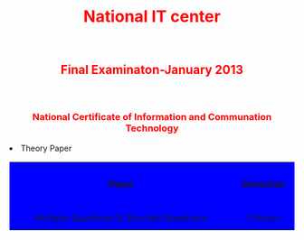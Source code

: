 <html>
<main>
<body>
<body style=background-color:"khaki;">
  <center><h1 style="color:red">National IT center</h1><br></center>
  <center><h2><p style="color:red">Final Examinaton-January 2013</p></h2><br></center>
   <center><h3><p style="color:red">National Certificate of Information and Communation Technology</p></h3></center>
    <ul:"center">
    <li>Theory Paper</li>
    </ul:"center">
  <table boarder="10" cellspacing="5" align="center" bgcolor="blue">
    <tr>
      <td align="center" height="60" width="500">
        <br> <b> Paper </b> </br>
      </td>
     <td align="center" height="60" width="100">
       <br> <b> Duraction </b> </br>
     </td>
  <tr>
    <td align="center" height="60" width="500">
      <br> Multiple Questions & Structed Questions </br>
     </td>
  <td align="center" height="60" width="100">
    <br> 3 Hours </br>
   </tr>
  </table>
  
</body>
</main>
</html>
